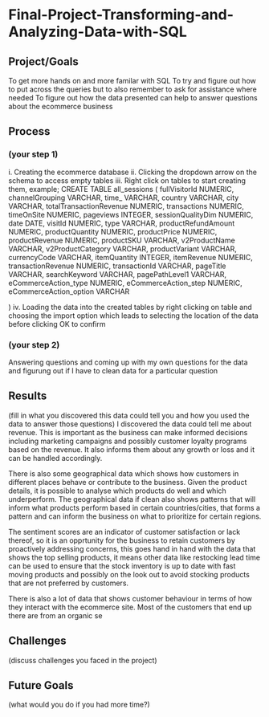 # Final-Project-Transforming-and-Analyzing-Data-with-SQL

## Project/Goals
To get more hands on and more familar with SQL
To try and figure out how to put across the queries but to also remember to ask for assistance where needed
To figure out how the data presented can help to answer questions about the ecommerce business

## Process
### (your step 1)
i. Creating the ecommerce database
ii. Clicking the dropdown arrow on the schema to access empty tables
iii. Right click on tables to start creating them, example;
     CREATE TABLE all_sessions (
  fullVisitorId NUMERIC,
  channelGrouping VARCHAR,
  time_ VARCHAR,
  country VARCHAR,
  city VARCHAR,
  totalTransactionRevenue NUMERIC,
  transactions NUMERIC,
  timeOnSite NUMERIC,
  pageviews INTEGER,
  sessionQualityDim NUMERIC,
  date DATE,
  visitId NUMERIC,
  type VARCHAR,
  productRefundAmount NUMERIC,
  productQuantity NUMERIC,
  productPrice NUMERIC,
  productRevenue NUMERIC,
  productSKU VARCHAR,
  v2ProductName VARCHAR,
  v2ProductCategory VARCHAR,
  productVariant VARCHAR,
  currencyCode VARCHAR,
  itemQuantity INTEGER,
  itemRevenue NUMERIC,
  transactionRevenue NUMERIC,
  transactionId VARCHAR,
  pageTitle VARCHAR,
  searchKeyword VARCHAR,
  pagePathLevel1 VARCHAR,
  eCommerceAction_type NUMERIC,
  eCommerceAction_step NUMERIC,
  eCommerceAction_option VARCHAR

)
iv. Loading the data into the created tables by right clicking on table and choosing the import option which leads to selecting the location of the data before clicking OK to confirm
### (your step 2)
Answering questions and coming up with my own questions for the data and figurung out if I have to clean data for a particular question
## Results
(fill in what you discovered this data could tell you and how you used the data to answer those questions)
I discovered the data could tell me about revenue. This is important as the business can make informed decisions including marketing campaigns and possibly customer loyalty programs based on the revenue. It also informs them about any growth or loss and it can be handled accordingly.

There is also some geographical data which shows how customers in different places behave or contribute to the business.
Given the product details, it is possible to analyse which products do well and which underperform. The geographical data if clean also shows patterns that will inform what products perform based in certain countries/cities, that forms a pattern and can inform the business on what to prioritize for certain regions.

The sentiment scores are an indicator of customer satisfaction or lack thereof, so it is an opprtunity for the business to retain customers by proactively addressing concerns, this goes hand in hand with the data that shows the top selling products, it means other data like restocking lead time can be used to ensure that the stock inventory is up to date with fast moving products and possibly on the look out to avoid stocking products that are not preferred by customers.

There is also a lot of data that shows customer behaviour in terms of how they interact with the ecommerce site. Most of the customers that end up there are from an organic se

## Challenges 
(discuss challenges you faced in the project)

## Future Goals
(what would you do if you had more time?)
